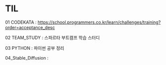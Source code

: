 # TIL

01 CODEKATA : https://school.programmers.co.kr/learn/challenges/training?order=acceptance_desc

02 TEAM_STUDY : 스파르타 부트캠프 학습 스터디

03 PYTHON : 파이썬 공부 정리

04_Stable_Diffusion : 
